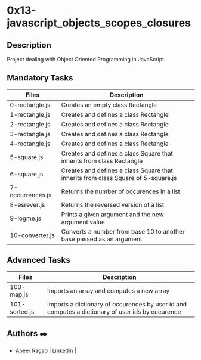 # 0x13-javascript_objects_scopes_closures

## Description

Project dealing with Object Oriented Programming in JavaScript.

## Mandatory Tasks

| Files | Description |
| ----- | ----------- |
| 0-rectangle.js | Creates an empty class Rectangle |
| 1-rectangle.js | Creates and defines a class Rectangle |
| 2-rectangle.js | Creates and defines a class Rectangle |
| 3-rectangle.js | Creates and defines a class Rectangle |
| 4-rectangle.js | Creates and defines a class Rectangle |
| 5-square.js | Creates and defines a class Square that inherits from class Rectangle |
| 6-square.js | Creates and defines a class Square that inherits from class Square of 5-square.js |
| 7-occurrences.js | Returns the number of occurences in a list |
| 8-esrever.js | Returns the reversed version of a list |
| 9-logme.js| Prints a given argument and the new argument value |
| 10-converter.js | Converts a number from base 10 to another base passed as an argument |

## Advanced Tasks

| Files | Description |
| ----- | ----------- |
| 100-map.js | Imports an array and computes a new array |
| 101-sorted.js | Imports a dictionary of occurences by user id and computes a dictionary of user ids by occurence |


## Authors :black_nib:

- [Abeer Ragab](https://github.com/Abeer-M-Ali) | [Linkedin](https://www.linkedin.com/in/abeer-ragab-b25872260/) |